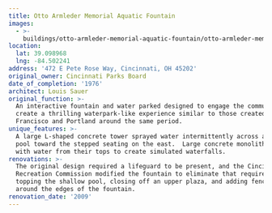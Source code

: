```yaml
---
title: Otto Armleder Memorial Aquatic Fountain
images:
  - >-
    buildings/otto-armleder-memorial-aquatic-fountain/otto-armleder-memorial-aquatic-fountain-0_xmeshe
location:
  lat: 39.098968
  lng: -84.502241
address: '472 E Pete Rose Way, Cincinnati, OH 45202'
original_owner: Cincinnati Parks Board
date_of_completion: '1976'
architect: Louis Sauer
original_function: >-
  An interactive fountain and water parked designed to engage the community and
  create a thrilling waterpark-like experience similar to those created in San
  Francisco and Portland around the same period.
unique_features: >-
  A large L-shaped concrete tower sprayed water intermittently across a shallow
  pool toward the stepped seating on the east.  Large concrete monoliths flowed
  with water from their tops to create simulated waterfalls.
renovations: >-
  The original design required a lifeguard to be present, and the Cincinnati
  Recreation Commission modified the fountain to eliminate that requirement by
  topping the shallow pool, closing off an upper plaza, and adding fencing
  around the edges of the fountain.
renovation_date: '2009'
---
```


